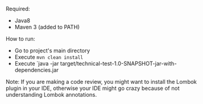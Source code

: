 Required:
- Java8
- Maven 3 (added to PATH)

How to run:
- Go to project's main directory
- Execute `mvn clean install`
- Execute `java -jar target/technical-test-1.0-SNAPSHOT-jar-with-dependencies.jar

Note:
If you are making a code review, you might want to install the Lombok plugin in your IDE, otherwise your IDE might go crazy because of not understanding Lombok annotations.
